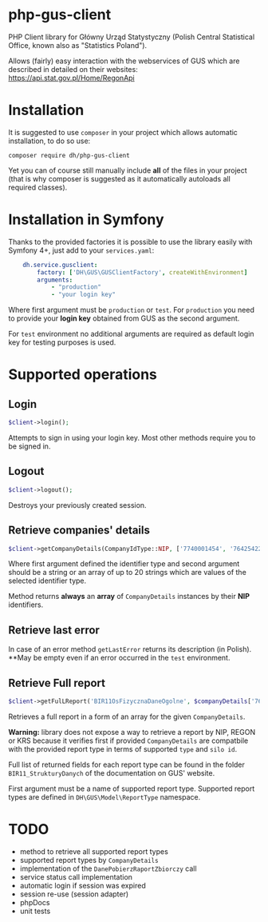 php-gus-client
==============

PHP Client library for Główny Urząd Statystyczny (Polish Central Statistical Office, known also as "Statistics Poland").

Allows (fairly) easy interaction with the webservices of GUS which are described in detailed on their websites:
<https://api.stat.gov.pl/Home/RegonApi>

# Installation

It is suggested to use `composer` in your project which allows automatic installation, to do so use:
```
composer require dh/php-gus-client
```

Yet you can of course still manually include **all** of the files in your project (that is why composer is suggested
as it automatically autoloads all required classes).

# Installation in Symfony

Thanks to the provided factories it is possible to use the library easily with Symfony 4+, just add to your `services.yaml`:

```yaml
    dh.service.gusclient:
        factory: ['DH\GUS\GUSClientFactory', createWithEnvironment]
        arguments:
            - "production"
            - "your login key"
```

Where first argument must be `production` or `test`. For `production` you need to provide your **login key** obtained from
GUS as the second argument.

For `test` environment no additional arguments are required as default login key for testing purposes is used.

# Supported operations

## Login

```php
$client->login();
```

Attempts to sign in using your login key. Most other methods require you to be signed in.

## Logout

```php
$client->logout();
```

Destroys your previously created session.

## Retrieve companies' details
```php
$client->getCompanyDetails(CompanyIdType::NIP, ['7740001454', '7642542255']);
```

Where first argument defined the identifier type and second argument should be a string or an array of up to 20 strings
which are values of the selected identifier type.

Method returns **always** an **array** of `CompanyDetails` instances by their **NIP** identifiers.

## Retrieve last error

In case of an error method `getLastError` returns its description (in Polish). **May be empty even if an error occurred
in the `test` environment.

## Retrieve Full report

```php
$client->getFulLReport('BIR11OsFizycznaDaneOgolne', $companyDetails['7642542255']);
```

Retrieves a full report in a form of an array for the given `CompanyDetails`.

**Warning:** library does not expose a way to retrieve a report by NIP, REGON or KRS because it verifies first if provided
`CompanyDetails` are compatbile with the provided report type in terms of supported `type` and `silo id`.

Full list of returned fields for each report type can be found in the folder `BIR11_StrukturyDanych` of the documentation
on GUS' website.

First argument must be a name of supported report type. Supported report types are defined in `DH\GUS\Model\ReportType` namespace.

# TODO

* method to retrieve all supported report types
* supported report types by `CompanyDetails`
* implementation of the `DanePobierzRaportZbiorczy` call
* service status call implementation
* automatic login if session was expired
* session re-use (session adapter)
* phpDocs
* unit tests